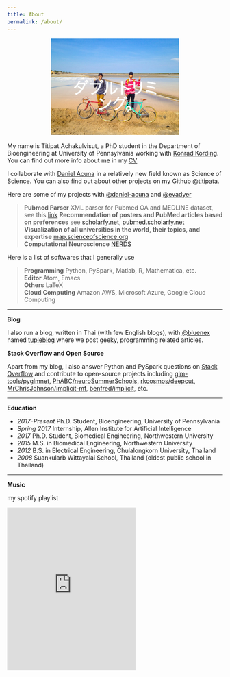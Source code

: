 ```yaml
---
title: About
permalink: /about/
---
```



<figure><center>
  <img width="300" src="/images/titipata.jpg" data-action="zoom"/>
</center></figure>


My name is Titipat Achakulvisut, a PhD student in the Department of
Bioengineering at University of Pennsylvania working with [Konrad Kording](http://kordinglab.com/).
You can find out more info about me in my [CV](http://titipata.github.io/images/pdf/Titipat_CV.pdf)


I collaborate with [Daniel Acuna](http://www.scienceofscience.org/) in a relatively new field known as Science of Science.
You can also find out about other projects on my Github [@titipata](https://github.com/titipata).


Here are some of my projects with [@daniel-acuna](https://github.com/daniel-acuna) and [@evadyer](https://github.com/evadyer)

> **Pubmed Parser** XML parser for Pubmed OA and MEDLINE dataset,
see this [link](https://github.com/titipata/pubmed_parser)
> **Recommendation of posters and PubMed articles based on preferences** see
[scholarfy.net](http://www.scholarfy.net/), [pubmed.scholarfy.net](http://pubmed.scholarfy.net/) <br>
> **Visualization of all universities in the world, their topics, and expertise** [map.scienceofscience.org](http://map.scienceofscience.org/) <br>
> **Computational Neuroscience** [NERDS](https://github.com/KordingLab/nerds)


Here is a list of softwares that I generally use

> **Programming** Python, PySpark, Matlab, R, Mathematica, etc. <br>
> **Editor** Atom, Emacs <br>
> **Others** LaTeX <br>
> **Cloud Computing** Amazon AWS, Microsoft Azure, Google Cloud Computing

<hr>

**Blog**

I also run a blog, written in Thai (with few English blogs), with
[@bluenex](https://github.com/bluenex) named [tupleblog](http://tupleblog.github.io/)
where we post geeky, programming related articles.

**Stack Overflow and Open Source**

Apart from my blog, I also answer Python and PySpark questions
on [Stack Overflow](http://stackoverflow.com/users/3626961/titipata) and
contribute to open-source projects including [glm-tools/pyglmnet](https://github.com/glm-tools/pyglmnet), [PhABC/neuroSummerSchools](https://github.com/PhABC/neuroSummerSchools),
[rkcosmos/deepcut](https://github.com/rkcosmos/deepcut),
[MrChrisJohnson/implicit-mf](https://github.com/MrChrisJohnson/implicit-mf),
[benfred/implicit](https://github.com/benfred/implicit), etc.


<hr>

**Education**

<ul>
  <li><i>2017-Present</i> Ph.D. Student, Bioengineering, University of Pennsylvania</li>
  <li><i>Spring 2017</i> Internship, Allen Institute for Artificial Intelligence</li>
  <li><i>2017</i> Ph.D. Student, Biomedical Engineering, Northwestern University</li>
  <li><i>2015</i> M.S. in Biomedical Engineering, Northwestern University</li>
  <li><i>2012</i> B.S. in Electrical Engineering, Chulalongkorn University, Thailand</li>
  <li><i>2008</i> Suankularb Wittayalai School, Thailand (oldest public school in Thailand) </li>
</ul>

<hr>

**Music**

my spotify playlist

<iframe src="https://embed.spotify.com/?uri=spotify%3Auser%3A12126213435%3Aplaylist%3A3icwK1ctAWJAIGLjl5QcVl" width="300" height="380" frameborder="0" allowtransparency="true"></iframe>
